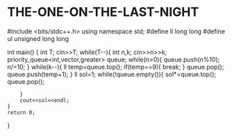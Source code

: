 # THE-ONE-ON-THE-LAST-NIGHT

#include <bits/stdc++.h>
using namespace std;
#define ll long long
#define ul unsigned long long

int main() {
    int T;
    cin>>T;
    while(T--){
        int n,k;
        cin>>n>>k;
        priority_queue<int,vector<int>,greater<int>> queue;
        while(n>0){
            queue.push(n%10);
            n/=10;
        }
        while(k--){
            ll temp=queue.top();
            if(temp==9){
                break;
            }
            queue.pop();
            queue.push(temp+1);
        }
        ll sol=1;
        while(!queue.empty()){
            sol*=queue.top();
            queue.pop();
            
        }
        cout<<sol<<endl;
    }
    return 0;
}

